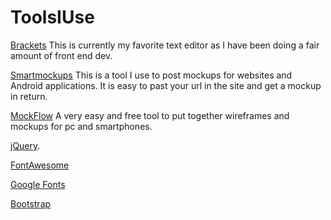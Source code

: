 # ToolsIUse
[Brackets](http://brackets.io)
This is currently my favorite text editor as I have been doing a fair amount of front end dev.  

[Smartmockups](http://smartmockups.com/)
This is a tool I use to post mockups for websites and Android applications.  It is easy to past your url in the site and get a mockup in return.

[MockFlow](https://designcloud.mockflow.com)
A very easy and free tool to put together wireframes and mockups for pc and smartphones.  

[jQuery](https://ajax.googleapis.com/ajax/libs/jquery/3.1.0/jquery.min.js).

[FontAwesome](http://fontawesome.io/)

[Google Fonts](https://fonts.google.com/)

[Bootstrap](http://v4-alpha.getbootstrap.com/getting-started/download/)
